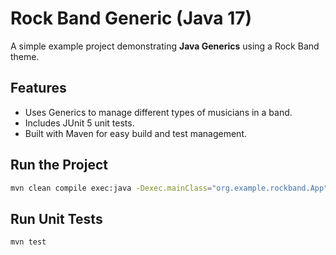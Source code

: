 # Rock Band Generic (Java 17)
A simple example project demonstrating **Java Generics** using a Rock Band theme.

## Features
- Uses Generics to manage different types of musicians in a band.
- Includes JUnit 5 unit tests.
- Built with Maven for easy build and test management.

## Run the Project
```bash
mvn clean compile exec:java -Dexec.mainClass="org.example.rockband.App"
```
## Run Unit Tests
```bash
mvn test
```